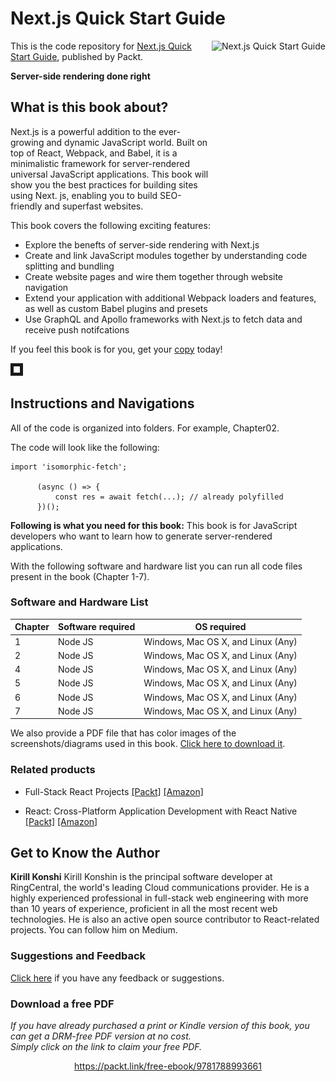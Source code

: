 


# Next.js Quick Start Guide

<a href="https://www.packtpub.com/web-development/nextjs-quick-start-guide?utm_source=github&utm_medium=repository&utm_campaign=9781788993661"><img src="https://d255esdrn735hr.cloudfront.net/sites/default/files/imagecache/ppv4_main_book_cover/cover_9.png" alt="Next.js Quick Start Guide" height="256px" align="right"></a>

This is the code repository for [Next.js Quick Start Guide](https://www.packtpub.com/web-development/nextjs-quick-start-guide?utm_source=github&utm_medium=repository&utm_campaign=9781788993661), published by Packt.

**Server-side rendering done right**

## What is this book about?
Next.js is a powerful addition to the ever-growing and dynamic JavaScript world. Built on top of React, Webpack, and Babel, it is a minimalistic framework for server-rendered universal JavaScript applications. This book will show you the best practices for building sites using Next. js, enabling you to build SEO-friendly and superfast websites.

This book covers the following exciting features: 
* Explore the benefts of server-side rendering with Next.js
* Create and link JavaScript modules together by understanding code splitting and bundling
* Create website pages and wire them together through website navigation
*	Extend your application with additional Webpack loaders and features, as well as custom Babel plugins and presets
*	Use GraphQL and Apollo frameworks with Next.js to fetch data and receive push notifcations

If you feel this book is for you, get your [copy](https://www.amazon.com/dp/1788993667) today!

<a href="https://www.packtpub.com/?utm_source=github&utm_medium=banner&utm_campaign=GitHubBanner"><img src="https://raw.githubusercontent.com/PacktPublishing/GitHub/master/GitHub.png" 
alt="https://www.packtpub.com/" border="5" /></a>


## Instructions and Navigations
All of the code is organized into folders. For example, Chapter02.

The code will look like the following:
```
import 'isomorphic-fetch';

      (async () => {
          const res = await fetch(...); // already polyfilled
      })();
```

**Following is what you need for this book:**
This book is for JavaScript developers who want to learn how to generate server-rendered applications.

With the following software and hardware list you can run all code files present in the book (Chapter 1-7).

### Software and Hardware List

| Chapter  | Software required                   | OS required                        |
| -------- | ------------------------------------| -----------------------------------|
| 1        | Node JS                             | Windows, Mac OS X, and Linux (Any) |
| 2        | Node JS                             | Windows, Mac OS X, and Linux (Any) |
| 4        | Node JS                             | Windows, Mac OS X, and Linux (Any) |
| 5        | Node JS                             | Windows, Mac OS X, and Linux (Any) |
| 6        | Node JS                             | Windows, Mac OS X, and Linux (Any) |
| 7        | Node JS                             | Windows, Mac OS X, and Linux (Any) |


We also provide a PDF file that has color images of the screenshots/diagrams used in this book. [Click here to download it](http://www.packtpub.com/sites/default/files/downloads/NextDotjsQuickStartGuide_ColorImages.pdf).


### Related products <Other books you may enjoy>
* Full-Stack React Projects [[Packt]](https://www.packtpub.com/web-development/full-stack-react-projects?utm_source=github&utm_medium=repository&utm_campaign=9781788835534) [[Amazon]](https://www.amazon.com/dp/1788835530)

* React: Cross-Platform Application Development with React Native [[Packt]](https://www.packtpub.com/web-development/react-cross-platform-application-development-react-native?utm_source=github&utm_medium=repository&utm_campaign=9781789136081) [[Amazon]](https://www.amazon.com/dp/1789136083)

## Get to Know the Author
**Kirill Konshi**
Kirill Konshin is the principal software developer at RingCentral, the world's leading Cloud communications provider. He is a highly experienced professional in full-stack web engineering with more than 10 years of experience, proficient in all the most recent web technologies. He is also an active open source contributor to React-related projects. You can follow him on Medium.


### Suggestions and Feedback
[Click here](https://docs.google.com/forms/d/e/1FAIpQLSdy7dATC6QmEL81FIUuymZ0Wy9vH1jHkvpY57OiMeKGqib_Ow/viewform) if you have any feedback or suggestions.
### Download a free PDF

 <i>If you have already purchased a print or Kindle version of this book, you can get a DRM-free PDF version at no cost.<br>Simply click on the link to claim your free PDF.</i>
<p align="center"> <a href="https://packt.link/free-ebook/9781788993661">https://packt.link/free-ebook/9781788993661 </a> </p>